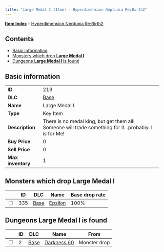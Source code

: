 ```yaml
---
title: "Large Medal I (Item) - Hyperdimension Neptunia Re;Birth2"
---
```


[**Item Index**](/neptunia/rb2/item/index.html) - [Hyperdimension Neptunia Re;Birth2](/neptunia/rb2)

## Contents

- [Basic information](#basic-information)
- [Monsters which drop **Large Medal I**](#monsters-which-drop-large-medal-i)
- [Dungeons **Large Medal I** is found](#dungeons-large-medal-i-is-found)

## Basic information

|   |   |
| -- | -- |
| **ID** | 219 |
| **DLC** | [Base](/neptunia/rb2/dlc/0-base.html) |
| **Name** | Large Medal I |
| **Type** | Key Item |
| **Description** | There is no medal king, but get them all! Someone will trade something for it...probably. I is for Me! |
| **Buy Price** | 0 |
| **Sell Price** | 0 |
| **Max inventory** | 1 |

## Monsters which drop **Large Medal I**

|    | ID | DLC | Name | Base drop rate |
| -- | -- | --- | ---- | -------------- |
| <input type="checkbox" id="rb2-monster-0-335" class="trackbox" /> | 335 | [Base](/neptunia/rb2/dlc/0-base.html) | [Epsilon](/neptunia/rb2/monster/0-335-epsilon.html) | 100% |

## Dungeons **Large Medal I** is found

|    | ID | DLC | Name | From |
| -- | -- | --- | ---- | ---- |
| <input type="checkbox" id="rb2-dungeon-0-2" class="trackbox" /> | 2 | [Base](/neptunia/rb2/dlc/0-base.html) | [Darkness 60](/neptunia/rb2/dungeon/0-2-darkness-60.html) | Monster drop |